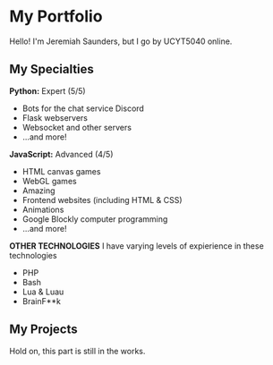 # My Portfolio

Hello! I'm Jeremiah Saunders, but I go by UCYT5040 online.

## My Specialties

**Python:** Expert (5/5)
- Bots for the chat service Discord
- Flask webservers
- Websocket and other servers
- ...and more!

**JavaScript:** Advanced (4/5)
- HTML canvas games
- WebGL games
- Amazing
- Frontend websites (including HTML & CSS)
- Animations
- Google Blockly computer programming
- ...and more!

**OTHER TECHNOLOGIES**
I have varying levels of expierience in these technologies
- PHP
- Bash
- Lua & Luau
- BrainF\*\*k

## My Projects

Hold on, this part is still in the works.

